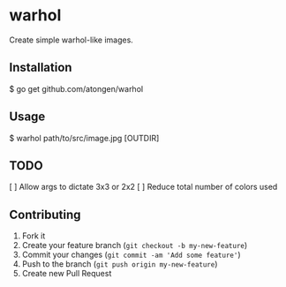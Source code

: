 # warhol

Create simple warhol-like images.

## Installation

$ go get github.com/atongen/warhol

## Usage

$ warhol path/to/src/image.jpg [OUTDIR]

## TODO

[ ] Allow args to dictate 3x3 or 2x2
[ ] Reduce total number of colors used

## Contributing

1. Fork it
2. Create your feature branch (`git checkout -b my-new-feature`)
3. Commit your changes (`git commit -am 'Add some feature'`)
4. Push to the branch (`git push origin my-new-feature`)
5. Create new Pull Request
